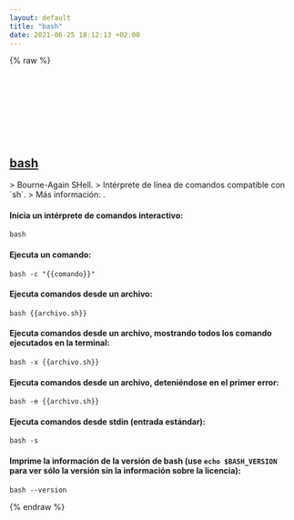 ```yaml
---
layout: default
title: "bash"
date: 2021-06-25 18:12:13 +02:00
---
```

{% raw %}
<h2 id="bash">
  <a href="/es/common/bash.html">bash</a> <a href="#bash"><svg class="icon">
    <use href="/assets/images/unicode_sprite.svg#link" />
  </svg></a>
</h2>
> Bourne-Again SHell.
> Intérprete de línea de comandos compatible con `sh`.
> Más información: <https://gnu.org/software/bash>.

#### Inicia un intérprete de comandos interactivo:
```shell
bash
```
#### Ejecuta un comando:
```shell
bash -c "{{comando}}"
```
#### Ejecuta comandos desde un archivo:
```shell
bash {{archivo.sh}}
```
#### Ejecuta comandos desde un archivo, mostrando todos los comando ejecutados en la terminal:
```shell
bash -x {{archivo.sh}}
```
#### Ejecuta comandos desde un archivo, deteniéndose en el primer error:
```shell
bash -e {{archivo.sh}}
```
#### Ejecuta comandos desde stdin (entrada estándar):
```shell
bash -s
```
#### Imprime la información de la versión de bash (use `echo $BASH_VERSION` para ver sólo la versión sin la información sobre la licencia):
```shell
bash --version
```
{% endraw %}